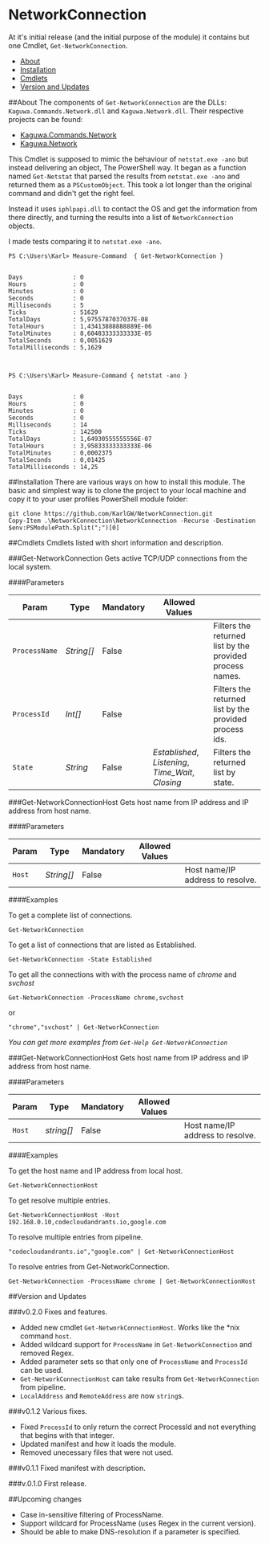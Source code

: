 # NetworkConnection
At it's initial release (and the initial purpose of the module) it contains but one 
Cmdlet, `Get-NetworkConnection`. 

* [About](#about)
* [Installation](#installation)
* [Cmdlets](#cmdlets)
* [Version and Updates](#version)

##<a name=about>About</a>
The components of `Get-NetworkConnection` are the DLLs: `Kaguwa.Commands.Network.dll` and `Kaguwa.Network.dll`.
Their respective projects can be found:

* [Kaguwa.Commands.Network](https://github.com/KarlGW/Kaguwa.Commands)
* [Kaguwa.Network](https://github.com/KarlGW/Kaguwa.Network)

This Cmdlet is supposed to mimic the behaviour of `netstat.exe -ano` but instead delivering 
an object, The PowerShell way. It began as a function named `Get-Netstat` that parsed the 
results from `netstat.exe -ano` and returned them as a `PSCustomObject`. This took a lot longer 
than the original command and didn't get the right feel. 

Instead it uses `iphlpapi.dll` to contact the OS and get the information from there directly, and turning the 
results into a list of `NetworkConnection` objects.

I made tests comparing it to `netstat.exe -ano`.

```
PS C:\Users\Karl> Measure-Command  { Get-NetworkConnection }


Days              : 0
Hours             : 0
Minutes           : 0
Seconds           : 0
Milliseconds      : 5
Ticks             : 51629
TotalDays         : 5,9755787037037E-08
TotalHours        : 1,43413888888889E-06
TotalMinutes      : 8,60483333333333E-05
TotalSeconds      : 0,0051629
TotalMilliseconds : 5,1629



PS C:\Users\Karl> Measure-Command { netstat -ano }


Days              : 0
Hours             : 0
Minutes           : 0
Seconds           : 0
Milliseconds      : 14
Ticks             : 142500
TotalDays         : 1,64930555555556E-07
TotalHours        : 3,95833333333333E-06
TotalMinutes      : 0,0002375
TotalSeconds      : 0,01425
TotalMilliseconds : 14,25
```

##<a name=installation>Installation</a>
There are various ways on how to install this module. The basic and simplest way is to clone
the project to your local machine and copy it to your user profiles PowerShell module folder:

```
git clone https://github.com/KarlGW/NetworkConnection.git
Copy-Item .\NetworkConnection\NetworkConnection -Recurse -Destination $env:PSModulePath.Split(";")[0]
```

##<a name="cmdlets">Cmdlets</a>
Cmdlets listed with short information and description.


###Get-NetworkConnection
Gets active TCP/UDP connections from the local system.

####Parameters

| Param         | Type       | Mandatory | Allowed Values |                                                           |
|---------------|------------|-----------|----------------------------------------------------|-----------------------------------------------------------|
| `ProcessName` | *String[]* | False     |                                                    | Filters the returned list by the provided process names.  |
| `ProcessId`   | *Int[]*    | False     |                                                    | Filters the returned list by the provided process ids.    |
| `State`       | *String*   | False     | *Established*, *Listening*, *Time_Wait*, *Closing* | Filters the returned list by state.


###Get-NetworkConnectionHost
Gets host name from IP address and IP address from host name.

####Parameters

| Param  | Type       | Mandatory | Allowed Values |                                   |
|--------|------------|-----------|----------------|-----------------------------------|
| `Host` | *String[]* | False     |                | Host name/IP address to resolve.  |


####Examples

To get a complete list of connections.

`Get-NetworkConnection`

To get a list of connections that are listed as Established.

`Get-NetworkConnection -State Established`

To get all the connections with with the process name of *chrome* and *svchost*

`Get-NetworkConnection -ProcessName chrome,svchost`

or

`"chrome","svchost" | Get-NetworkConnection`

*You can get more examples from `Get-Help Get-NetworkConnection`*

###Get-NetworkConnectionHost
Gets host name from IP address and IP address from host name.

####Parameters

| Param  | Type       | Mandatory | Allowed Values |                                   |
|--------|------------|-----------|----------------|-----------------------------------|
| `Host` | *string[]* | False     |                | Host name/IP address to resolve.  |


####Examples

To get the host name and IP address from local host.

`Get-NetworkConnectionHost`

To get resolve multiple entries.

`Get-NetworkConnectionHost -Host 192.168.0.10,codecloudandrants.io,google.com`

To resolve multiple entries from pipeline.

`"codecloudandrants.io","google.com" | Get-NetworkConnectionHost`

To resolve entries from Get-NetworkConnection.

`Get-NetworkConnection -ProcessName chrome | Get-NetworkConnectionHost`


##<a name="version">Version and Updates</a>

###v0.2.0
Fixes and features.

* Added new cmdlet `Get-NetworkConnectionHost`. Works like the *nix command `host`.
* Added wildcard support for `ProcessName` in `Get-NetworkConnection` and removed Regex.
* Added parameter sets so that only one of `ProcessName` and `ProcessId` can be used.
* `Get-NetworkConnectionHost` can take results from `Get-NetworkConnection` from pipeline.
* `LocalAddress` and `RemoteAddress` are now `string`s.

###v0.1.2
Various fixes.

* Fixed `ProcessId` to only return the correct ProcessId and not everything that begins with that integer.
* Updated manifest and how it loads the module.
* Removed unecessary files that were not used.

###v0.1.1
Fixed manifest with description.

###v.0.1.0
First release.

##<a name="upcoming">Upcoming changes</a>

* Case in-sensitive filtering of ProcessName.
* Support wildcard for ProcessName (uses Regex in the current version).
* Should be able to make DNS-resolution if a parameter is specified.